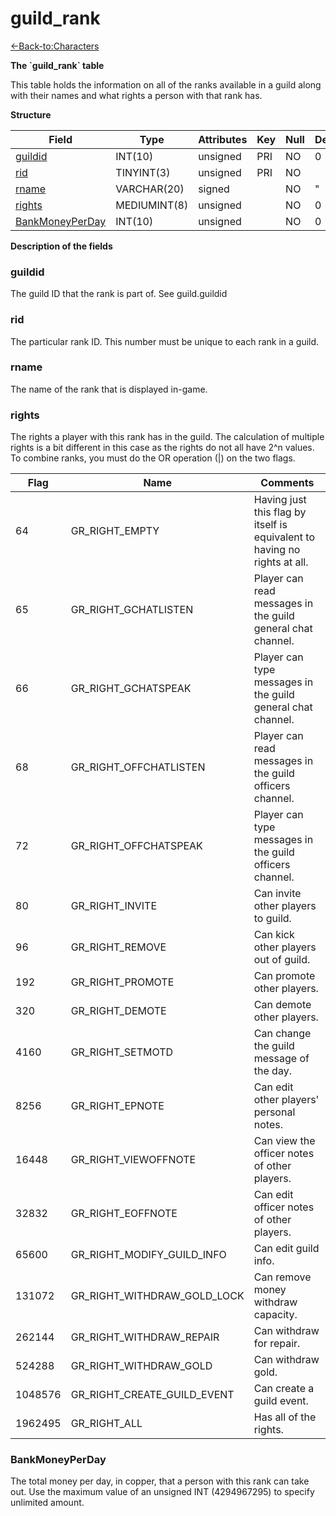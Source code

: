 # guild\_rank

[<-Back-to:Characters](database-characters.md)

**The \`guild\_rank\` table**

This table holds the information on all of the ranks available in a guild along with their names and what rights a person with that rank has.

**Structure**

| Field                | Type         | Attributes | Key | Null | Default | Extra | Comment |
|----------------------|--------------|------------|-----|------|---------|-------|---------|
| [guildid][1]         | INT(10)      | unsigned   | PRI | NO   | 0       |       |         |
| [rid][2]             | TINYINT(3)   | unsigned   | PRI | NO   |         |       |         |
| [rname][3]           | VARCHAR(20)  | signed     |     | NO   | "       |       |         |
| [rights][4]          | MEDIUMINT(8) | unsigned   |     | NO   | 0       |       |         |
| [BankMoneyPerDay][5] | INT(10)      | unsigned   |     | NO   | 0       |       |         |

[1]: #guildid
[2]: #rid
[3]: #rname
[4]: #rights
[5]: #bankmoneyperday

**Description of the fields**

### guildid

The guild ID that the rank is part of. See guild.guildid

### rid

The particular rank ID. This number must be unique to each rank in a guild.

### rname

The name of the rank that is displayed in-game.

### rights

The rights a player with this rank has in the guild. The calculation of multiple rights is a bit different in this case as the rights do not all have 2^n values. To combine ranks, you must do the OR operation (\|) on the two flags.

| Flag    | Name                        | Comments                                                                  |
|---------|-----------------------------|---------------------------------------------------------------------------|
| 64      | GR_RIGHT_EMPTY              | Having just this flag by itself is equivalent to having no rights at all. |
| 65      | GR_RIGHT_GCHATLISTEN        | Player can read messages in the guild general chat channel.               |
| 66      | GR_RIGHT_GCHATSPEAK         | Player can type messages in the guild general chat channel.               |
| 68      | GR_RIGHT_OFFCHATLISTEN      | Player can read messages in the guild officers channel.                   |
| 72      | GR_RIGHT_OFFCHATSPEAK       | Player can type messages in the guild officers channel.                   |
| 80      | GR_RIGHT_INVITE             | Can invite other players to guild.                                        |
| 96      | GR_RIGHT_REMOVE             | Can kick other players out of guild.                                      |
| 192     | GR_RIGHT_PROMOTE            | Can promote other players.                                                |
| 320     | GR_RIGHT_DEMOTE             | Can demote other players.                                                 |
| 4160    | GR_RIGHT_SETMOTD            | Can change the guild message of the day.                                  |
| 8256    | GR_RIGHT_EPNOTE             | Can edit other players' personal notes.                                   |
| 16448   | GR_RIGHT_VIEWOFFNOTE        | Can view the officer notes of other players.                              |
| 32832   | GR_RIGHT_EOFFNOTE           | Can edit officer notes of other players.                                  |
| 65600   | GR_RIGHT_MODIFY_GUILD_INFO  | Can edit guild info.                                                      |
| 131072  | GR_RIGHT_WITHDRAW_GOLD_LOCK | Can remove money withdraw capacity.                                       |
| 262144  | GR_RIGHT_WITHDRAW_REPAIR    | Can withdraw for repair.                                                  |
| 524288  | GR_RIGHT_WITHDRAW_GOLD      | Can withdraw gold.                                                        |
| 1048576 | GR_RIGHT_CREATE_GUILD_EVENT | Can create a guild event.                                                 |
| 1962495 | GR_RIGHT_ALL                | Has all of the rights.                                                    |

### BankMoneyPerDay

The total money per day, in copper, that a person with this rank can take out. Use the maximum value of an unsigned INT (4294967295) to specify unlimited amount.
